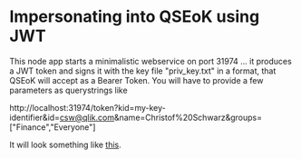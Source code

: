 # Impersonating into QSEoK using JWT 

This node app starts a minimalistic webservice on port 31974 ... it produces a JWT token and signs it with the key file "priv_key.txt" in a format, that QSEoK will accept as a Bearer Token. You will have to provide a few parameters as querystrings like

http://localhost:31974/token?kid=my-key-identifier&id=csw@qlik.com&name=Christof%20Schwarz&groups=["Finance","Everyone"]

It will look something like <a href="https://jwt.io#debugger-io?token=eyJhbGciOiJSUzI1NiIsInR5cCI6IkpXVCIsImtpZCI6Im15LWtleS1pZGVudGlmaWVyIn0.eyJpc3MiOiJodHRwczovL3FsaWsuYXBpLmludGVybmFsIiwiYXVkIjoicWxpay5hcGkiLCJzdWIiOiJjc3dAcWxpay5jb20iLCJncm91cHMiOlsiRmluYW5jZSIsIkV2ZXJ5b25lIl0sIm5hbWUiOiJDaHJpc3RvZiBTY2h3YXJ6IiwiZXhwIjoxNTY3Nzg4NjA0fQ.aHg-Tqy0hKEtJ31dp-yI6gDcyKwk_EwKfy9-82Mn-0GnZrapxkvyPpeBHSWfM58uPF6eqSvMW-L0li5jP2vSdVmgmvUSWHZ7ZmqzvDnrYwdCMGKVnwOo7aKqneJ19QcFf8YTwPQl-NeDnWQr-R2JyKb-oROpj4hI_nOT8Cl-dPnTxNNePa-LTwXbiQquAbPQUPIV6rSdaldumsiLoXno5XuywQVQGudX0D9D_WLNn0kKCQmSXMCkbDi7q2O9aPWS6EQYkP1I2PFX1BMYDgEQxqonhmavI2n73HzuzJFt02WEIhdm9eBAdvxK3O37yMY8K0vDjvm1pPbNsj2-NUVU-aPFFp0Uxa9K7PFg7O9cTeIsJJ_pcXbqKEztMiOBZ4MQj6-88yspPCK2Ycdp2NYORv-Iz9E54UDRXOIqJOCYKWnPMI8IoULFhFqH8vtQsou4jBKW4LYJ9E6g16OA1MnVZCihKURKADYQHZQXc1rs8vomJOJ35FLwhY2RbpXREmGuISxbzUwIilp7xt_6simWyDtfDcVM3YwbJNjXD_1YlKfWZb2zzzI2DYImtBcZy6_LKdJ9sktAxVjs4lLpHcPALiFXzfn-AwQN0UThP0kHcgHzpMnzktlMYiyXINJ_MF8tFMSj-JJHCMVd9-uGgvOtaKdm9suTeD_iWegjWAyC9Wo" target="_blank">this</a>.






